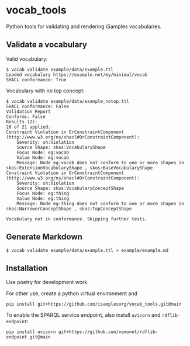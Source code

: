 # vocab_tools

Python tools for validating and rendering iSamples vocabularies.

## Validate a vocabulary

Valid vocabulary:
```
$ vocab validate example/data/example.ttl
Loaded vocabulary https://example.net/my/minimal/vocab
SHACL conformance: True
```

Vocabulary with no top concept:
```
$ vocab validate example/data/example_notop.ttl
SHACL conformance: False
Validation Report
Conforms: False
Results (2):
20 of 21 applied.
Constraint Violation in OrConstraintComponent (http://www.w3.org/ns/shacl#OrConstraintComponent):
	Severity: sh:Violation
	Source Shape: skos:VocabularyShape
	Focus Node: eg:vocab
	Value Node: eg:vocab
	Message: Node eg:vocab does not conform to one or more shapes in skos:ExtensionVocabularyShape , skos:BaseVocabularyShape
Constraint Violation in OrConstraintComponent (http://www.w3.org/ns/shacl#OrConstraintComponent):
	Severity: sh:Violation
	Source Shape: skos:VocabularyConceptShape
	Focus Node: eg:thing
	Value Node: eg:thing
	Message: Node eg:thing does not conform to one or more shapes in skos:NarrowerConceptShape , skos:TopConceptShape

Vocabulary not in conformance. Skipping further tests.
```

## Generate Markdown

```
$ vocab validate example/data/example.ttl > example/example.md 
```

## Installation

Use poetry for development work.

For other use, create a python virtual environment and 

```
pip install git+https://github.com/isamplesorg/vocab_tools.git@main
```

To enable the SPARQL service endpoint, also install `uvicorn` and `rdflib-endpoint`:
```
pip install uvicorn git+https://github.com/vemonet/rdflib-endpoint.git@main
```